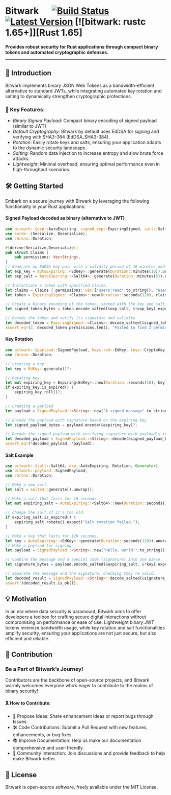 # Bitwark &emsp;  [![Build Status]][actions] [![Latest Version]][crates.io] [![bitwark: rustc 1.65+]][Rust 1.65]

[Build Status]: https://img.shields.io/github/actions/workflow/status/versolid/bitwark/rust.yml?branch=main
[actions]: https://github.com/versolid/bitwark/actions?query=branch%3Amain
[Latest Version]: https://img.shields.io/crates/v/bitwark.svg
[crates.io]: https://crates.io/crates/bitwark
[bitwark: rustc 1.56+]: https://img.shields.io/badge/bitwark-rustc_1.56+-lightgray.svg
[Rust 1.56]: https://blog.rust-lang.org/2021/10/21/Rust-1.65.0.html

**Provides robust security for Rust applications through compact binary tokens and automated cryptographic defenses.**

---

## 🚀 Introduction
Bitwark implements binary JSON Web Tokens as a bandwidth-efficient alternative to standard JWTs, while integrating automated key rotation and salting to dynamically strengthen cryptographic protections.

### 🔐 Key Features:

* *Binary Signed Payload*: Compact binary encoding of signed payload (similar to JWT)
* *Default Cryptography*: Bitwark by default uses EdDSA for signing and verifying with SHA3-384 (EdDSA_SHA3-384).
* *Rotation*: Easily rotate keys and salts, ensuring your application adapts to the dynamic security landscape.
* *Salting*: Random data injection to increase entropy and slow brute force attacks.
* *Lightweight*: Minimal overhead, ensuring optimal performance even in high-throughput scenarios.

## 🛠️ Getting Started
Embark on a secure journey with Bitwark by leveraging the following functionality in your Rust applications:
#### Signed Payload decoded as binary (alternative to JWT)
```rust
use bitwark::{exp::AutoExpiring, signed_exp::ExpiringSigned, salt::Salt64, keys::{ed::EdKey}};
use serde::{Serialize, Deserialize};
use chrono::Duration;

#[derive(Serialize,Deserialize)]
pub struct Claims {
    pub permissions: Vec<String>,
}
// Generate an EdDSA key pair with a validity period of 10 minutes and a salt with a validity of 5 minutes.
let exp_key = AutoExpiring::<EdKey>::generate(Duration::minutes(10)).unwrap();
let exp_salt = AutoExpiring::<Salt64>::generate(Duration::minutes(5)).unwrap();

// Instantiate a token with specified claims.
let claims = Claims { permissions: vec!["users:read".to_string(), "users:write".to_string()]};
let token = ExpiringSigned::<Claims>::new(Duration::seconds(120), claims).unwrap();

// Create a binary encoding of the token, signed with the key and salt.
let signed_token_bytes = token.encode_salted(&exp_salt, &*exp_key).expect("Failed to sign token");

// Decode the token and verify its signature and validity.
let decoded_token = ExpiringSigned::<Claims>::decode_salted(&signed_token_bytes, &exp_salt, &*exp_key).expect("Failed to decode a token");
assert_eq!(2, decoded_token.permissions.len(), "Failed to find 2 permissions");
```
#### Key Rotation
```rust
use bitwark::{payload::SignedPayload, keys::ed::EdKey, keys::CryptoKey, Generator};
use chrono::Duration;

// creating a key
let key = EdKey::generate()?;

// Rotating key
let mut expiring_key = Expiring<EdKey>::new(Duration::seconds(10), key);
if expiring_key.is_expired() {
    expiring_key.roll()?;
}

// Creating a payload
let payload = SignedPayload::<String>::new("A signed message".to_string());

// Encode the payload with signature based on the expiring key
let signed_payload_bytes = payload.encode(&expiring_key)?;

// Decode the signed payload with verifying signature with payload's integrity
let decoded_payload = SignedPayload::<String>::decode(&signed_payload_bytes, &expiring_key)?;
assert_eq!(*decoded_payload, *payload);
```

#### Salt Example
```rust
use bitwark::{salt::Salt64, exp::AutoExpiring, Rotation, Generator};
use bitwark::payload::SignedPayload;
use chrono::Duration;

// Make a new salt.
let salt = Salt64::generate().unwrap();

// Make a salt that lasts for 10 seconds.
let mut expiring_salt = AutoExpiring::<Salt64>::new(Duration::seconds(10), salt).unwrap();

// Change the salt if it's too old.
if expiring_salt.is_expired() {
    expiring_salt.rotate().expect("Salt rotation failed.");
}

// Make a key that lasts for 120 seconds.
let key = AutoExpiring::<EdKey>::generate(Duration::seconds(120)).unwrap();
// Make a payload for signing
let payload = SignedPayload::<String>::new("Hello, world!".to_string());

// Combine the message and a special code (signature) into one piece.
let signature_bytes = payload.encode_salted(&expiring_salt, &*key).expect("Failed to encode");

// Separate the message and the signature, checking they're valid.
let decoded_result = SignedPayload::<String>::decode_salted(&signature_bytes, &expiring_salt, &*key);
assert!(decoded_result.is_ok());
```

## 💡 Motivation
In an era where data security is paramount, Bitwark aims to offer developers a toolbox for crafting secure digital interactions without compromising on performance or ease of use. Lightweight binary JWT tokens minimize bandwidth usage, while key rotation and salt functionalities amplify security, ensuring your applications are not just secure, but also efficient and reliable.

## 🌱 Contribution
### Be a Part of Bitwark’s Journey!
Contributors are the backbone of open-source projects, and Bitwark warmly welcomes everyone who’s eager to contribute to the realms of binary security!

#### 🎗 How to Contribute:

* 🧠 Propose Ideas: Share enhancement ideas or report bugs through Issues.
* 🛠 Code Contributions: Submit a Pull Request with new features, enhancements, or bug fixes.
* 📚 Improve Documentation: Help us make our documentation comprehensive and user-friendly.
* 💬 Community Interaction: Join discussions and provide feedback to help make Bitwark better.

## 📜 License
Bitwark is open-source software, freely available under the MIT License.